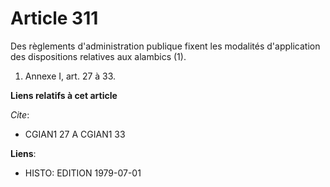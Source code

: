 # Article 311

Des règlements d'administration publique fixent les modalités d'application des dispositions relatives aux alambics (1).

1)  Annexe I, art. 27 à 33.

**Liens relatifs à cet article**

_Cite_:

  - CGIAN1 27 A CGIAN1 33

**Liens**:

  - HISTO: EDITION 1979-07-01
